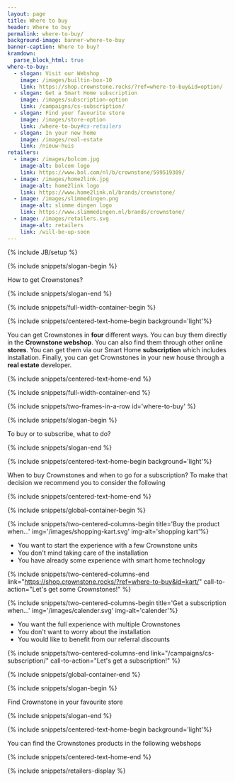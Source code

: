 ```yaml
---
layout: page
title: Where to buy
header: Where to buy
permalink: where-to-buy/
background-image: banner-where-to-buy
banner-caption: Where to buy?
kramdown:
  parse_block_html: true
where-to-buy:
  - slogan: Visit our Webshop
    image: /images/builtin-box-10
    link: https://shop.crownstone.rocks/?ref=where-to-buy&id=option/
  - slogan: Get a Smart Home subscription
    image: /images/subscription-option
    link: /campaigns/cs-subscription/
  - slogan: Find your favourite store
    image: /images/store-option
    link: /where-to-buy#cs-retailers
  - slogan: In your new home
    image: /images/real-estate
    link: /nieuw-huis
retailers:
  - image: /images/bolcom.jpg
    image-alt: bolcom logo
    link: https://www.bol.com/nl/b/crownstone/599519309/
  - image: /images/home2link.jpg
    image-alt: home2link logo
    link: https://www.home2link.nl/brands/crownstone/
  - image: /images/slimmedingen.png
    image-alt: slimme dingen logo
    link: https://www.slimmedingen.nl/brands/crownstone/
  - image: /images/retailers.svg
    image-alt: retailers
    link: /will-be-up-soon
---
```



{% include JB/setup %}


{% include snippets/slogan-begin %}

How to get Crownstones?

{% include snippets/slogan-end %}

{% include snippets/full-width-container-begin %}

{% include snippets/centered-text-home-begin background='light'%}

You can get Crownstones in **four** different ways. You can buy them directly in the **Crownstone webshop**. 
You can also find them through other online **stores**.
You can get them via our Smart Home **subscription** which includes installation.
Finally, you can get Crownstones in your new house through a **real estate** developer.

{% include snippets/centered-text-home-end %}

{% include snippets/full-width-container-end %}


{% include snippets/two-frames-in-a-row id='where-to-buy' %}


{% include snippets/slogan-begin %}

To buy or to subscribe, what to do?

{% include snippets/slogan-end %}


{% include snippets/centered-text-home-begin background='light'%}

When to buy Crownstones and when to go for a subscription?
To make that decision we recommend you to consider the following

{% include snippets/centered-text-home-end %}


{% include snippets/global-container-begin %}

{% include snippets/two-centered-columns-begin  title='Buy the product when...' img='/images/shopping-kart.svg' img-alt='shopping kart'%}

- You want to start the experience with a few Crownstone units 
- You don't mind taking care of the installation 
- You have already some experience with smart home technology

{% include snippets/two-centered-columns-end  link="https://shop.crownstone.rocks/?ref=where-to-buy&id=kart/" call-to-action="Let's get some Crownstones!" %}



{% include snippets/two-centered-columns-begin  title='Get a subscription when...' img='/images/calender.svg' img-alt='calender'%}

- You want the full experience with multiple Crownstones
- You don't want to worry about the installation
- You would like to benefit from our referral discounts

{% include snippets/two-centered-columns-end  link="/campaigns/cs-subscription/" call-to-action="Let's get a subscription!" %}


{% include snippets/global-container-end %}

{% include snippets/slogan-begin %}

Find Crownstone in your favourite store

{% include snippets/slogan-end %}

{% include snippets/centered-text-home-begin background='light'%}

You can find the Crownstones products in the following webshops

{% include snippets/centered-text-home-end %}


{% include snippets/retailers-display %}
